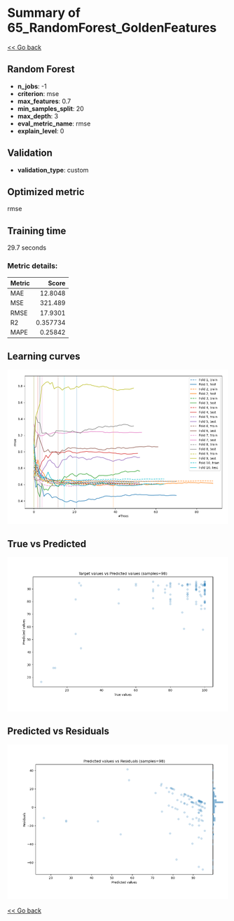 # Summary of 65_RandomForest_GoldenFeatures

[<< Go back](../README.md)


## Random Forest
- **n_jobs**: -1
- **criterion**: mse
- **max_features**: 0.7
- **min_samples_split**: 20
- **max_depth**: 3
- **eval_metric_name**: rmse
- **explain_level**: 0

## Validation
 - **validation_type**: custom

## Optimized metric
rmse

## Training time

29.7 seconds

### Metric details:
| Metric   |      Score |
|:---------|-----------:|
| MAE      |  12.8048   |
| MSE      | 321.489    |
| RMSE     |  17.9301   |
| R2       |   0.357734 |
| MAPE     |   0.25842  |



## Learning curves
![Learning curves](learning_curves.png)
## True vs Predicted

![True vs Predicted](true_vs_predicted.png)


## Predicted vs Residuals

![Predicted vs Residuals](predicted_vs_residuals.png)



[<< Go back](../README.md)
